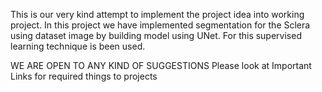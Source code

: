 This is our very kind attempt to implement the project idea into working project. In this project we have implemented segmentation for the Sclera using dataset image by building model using UNet. For this supervised learning technique is been used.

WE ARE OPEN TO ANY KIND OF SUGGESTIONS 
Please look at Important Links for required things to projects 
